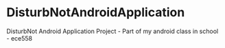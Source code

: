 # DisturbNotAndroidApplication
DisturbNot Android Application Project - Part of my android class in school - ece558
